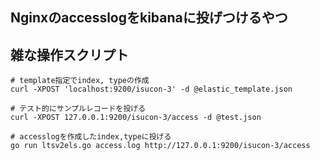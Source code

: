 ## Nginxのaccesslogをkibanaに投げつけるやつ



## 雑な操作スクリプト
```
# template指定でindex, typeの作成
curl -XPOST 'localhost:9200/isucon-3' -d @elastic_template.json

# テスト的にサンプルレコードを投げる
curl -XPOST 127.0.0.1:9200/isucon-3/access -d @test.json

# accesslogを作成したindex,typeに投げる
go run ltsv2els.go access.log http://127.0.0.1:9200/isucon-3/access
```


